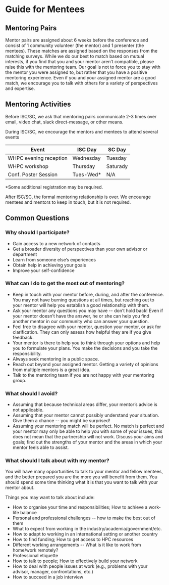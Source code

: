 # Guide for Mentees

## Mentoring Pairs

Mentor pairs are assigned about 6 weeks before the conference and consist of 1 community volunteer (the mentor) and 1 presenter (the mentees).
These matches are assigned based on the responses from the matching surveys.
While we do our best to match based on mutual interests, if you find that you and your mentor aren’t compatible, please raise this with the mentoring team.
Our goal is not to force you to stay with the mentor you were assigned to, but rather that you have a positive mentoring experience.
Even if you and your assigned mentor are a good match, we encourage you to talk with others for a variety of perspectives and expertise.

## Mentoring Activities

Before ISC/SC, we ask that mentoring pairs communicate 2-3 times over email, video chat, slack direct-message, or other means.

During ISC/SC, we encourage the mentors and mentees to attend several events

| Event | ISC Day | SC Day |
| ----- | ------- | ------ |
| WHPC evening reception | Wednesday | Tuesday |
| WHPC workshop | Thursday | Saturady |
| Conf. Poster Session | Tues-Wed* | N/A |

*Some additional registration may be required.

After ISC/SC, the formal mentoring relationship is over.
We encourage mentees and mentors to keep in touch, but it is not required.

## Common Questions

### Why should I participate?

- Gain access to a new network of contacts
- Get a broader diversity of perspectives than your own advisor or department
- Learn from someone else’s experiences
- Obtain help in achieving your goals
- Improve your self-confidence

### What can I do to get the most out of mentoring?

- Keep in touch with your mentor before, during, and after the conference.
  You may not have burning questions at all times, but reaching out to your mentor will help you establish a good relationship with them.
- Ask your mentor any questions you may have -- don’t hold back!
  Even if your mentor doesn’t have the answer, he or she can help you find another mentor in our community who can answer your question.
- Feel free to disagree with your mentor, question your mentor, or ask for clarification.
  They can only assess how helpful they are if you give feedback.
- Your mentor is there to help you to think through your options and help you to formulate your plans.
  You make the decisions and you take the responsibility.
- Always seek mentoring in a public space.
- Reach out beyond your assigned mentor.
  Getting a variety of opinions from multiple mentors is a great idea.
- Talk to the mentoring team if you are not happy with your mentoring group.

### What should I avoid?

- Assuming that because technical areas differ, your mentor’s advice is not applicable.
- Assuming that your mentor cannot possibly understand your situation.
  Give them a chance -- you might be surprised!
- Assuming your mentoring match will be perfect.
  No match is perfect and your mentor may only be able to help you with some of your issues, this does not mean that the partnership will not work.
  Discuss your aims and goals; find out the strengths of your mentor and the areas in which your mentor feels able to assist.

### What should I talk about with my mentor?

You will have many opportunities to talk to your mentor and fellow mentees, and the better prepared you are the more you will benefit from them.
You should spend some time thinking what it is that you want to talk with your mentor about.

Things you may want to talk about include:
- How to organise your time and responsibilities;
  How to achieve a work-life balance
- Personal and professional challenges -- how to make the best out of them
- What to expect from working in the industry/academia/government/etc.
- How to adapt to working in an international setting or another country
- How to find funding;
  How to get access to HPC resources
- Different working arrangements -- What is it like to work from home/work remotely?
- Professional etiquette
- How to talk to people;
  How to effectively build your network
- How to deal with people issues at work (e.g., problems with your advisor, manager, confrontations, etc.)
- How to succeed in a job interview
